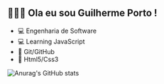 ## 👨🏾‍💻 Ola eu sou Guilherme Porto !

  - 💻 Engenharia de Software
  - 💻 Learning JavaScript
  - 📄 Git/GitHub
  - 📄 Html5/Css3

![Anurag's GitHub stats](https://github-readme-stats.vercel.app/api?username=drportox&show_icons=true&theme=radical)

